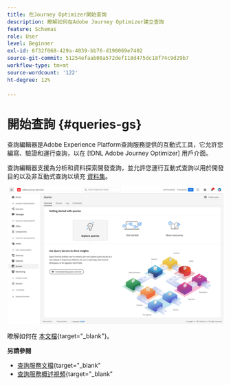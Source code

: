 ```yaml
---
title: 在Journey Optimizer開始查詢
description: 瞭解如何在Adobe Journey Optimizer建立查詢
feature: Schemas
role: User
level: Beginner
exl-id: 6f32f068-429a-4039-bb76-d190069e7402
source-git-commit: 51254efaab08a572def118d475dc18f74c9d29b7
workflow-type: tm+mt
source-wordcount: '122'
ht-degree: 12%

---
```


# 開始查詢 {#queries-gs}

查詢編輯器是Adobe Experience Platform查詢服務提供的互動式工具，它允許您編寫、驗證和運行查詢，以在 [!DNL Adobe Journey Optimizer] 用戶介面。

查詢編輯器支援為分析和資料探索開發查詢，並允許您運行互動式查詢以用於開發目的以及非互動式查詢以填充 [資料集](get-started-datasets.md)。


![](../assets/queries-home.png)

瞭解如何在 [本文檔](https://experienceleague.adobe.com/docs/experience-platform/query/ui/user-guide.html){target=&quot;_blank&quot;}。

**另請參閱**

* [查詢服務文檔](https://experienceleague.adobe.com/docs/experience-platform/query/home.html?lang=zh-Hant){target=&quot;_blank&quot;
* [查詢服務概述視頻](https://experienceleague.adobe.com/docs/platform-learn/tutorials/queries/understanding-query-service.html?lang=zh-Hant){target=&quot;_blank&quot;
